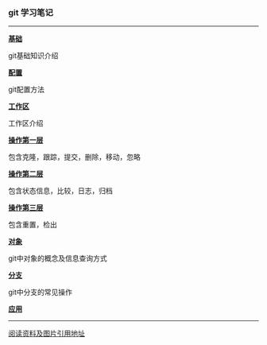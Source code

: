 ### git 学习笔记

---

[**基础**](https://github.com/hwshang/doc.s/blob/master/git/git基础.md)

git基础知识介绍


[**配置**](https://github.com/hwshang/doc.s/blob/master/git/git配置.md)

git配置方法

[**工作区**](https://github.com/hwshang/doc.s/blob/master/git/git工作区.md)

工作区介绍

[**操作第一层**](https://github.com/hwshang/doc.s/blob/master/git/git操作第一层.md)

包含克隆，跟踪，提交，删除，移动，忽略

[**操作第二层**](https://github.com/hwshang/doc.s/blob/master/git/git操作第二层.md)

包含状态信息，比较，日志，归档

[**操作第三层**](https://github.com/hwshang/doc.s/blob/master/git/git操作第三层.md)

包含重置，检出

[**对象**](https://github.com/hwshang/doc.s/blob/master/git/git对象.md)

git中对象的概念及信息查询方式

[**分支**](https://github.com/hwshang/doc.s/blob/master/git/git分支.md)

git中分支的常见操作

[**应用**](https://github.com/hwshang/doc.s/git/git基础.md)

---

[阅读资料及图片引用地址](http://git-scm.com/book/zh)
